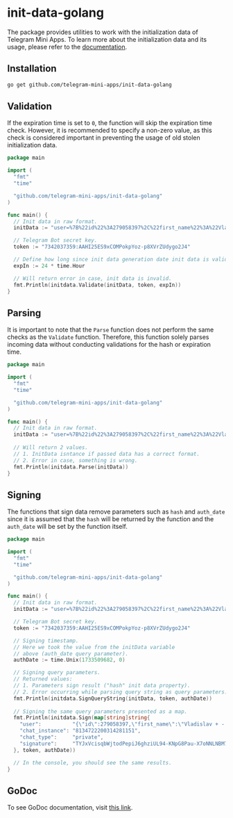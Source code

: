 # init-data-golang

The package provides utilities to work with the initialization data of Telegram Mini Apps. To learn
more about the initialization data and its usage, please refer to
the [documentation](../platform/launch-parameters.md).

## Installation

```bash
go get github.com/telegram-mini-apps/init-data-golang
```

## Validation

If the expiration time is set to `0`, the function will skip the expiration time check. However, it
is recommended to specify a non-zero value, as this check is considered important in preventing the
usage of old stolen initialization data.

```go
package main

import (
  "fmt"
  "time"

  "github.com/telegram-mini-apps/init-data-golang"
)

func main() {
  // Init data in raw format.
  initData := "user=%7B%22id%22%3A279058397%2C%22first_name%22%3A%22Vladislav%20%2B%20-%20%3F%20%5C%2F%22%2C%22last_name%22%3A%22Kibenko%22%2C%22username%22%3A%22vdkfrost%22%2C%22language_code%22%3A%22ru%22%2C%22is_premium%22%3Atrue%2C%22allows_write_to_pm%22%3Atrue%2C%22photo_url%22%3A%22https%3A%5C%2F%5C%2Ft.me%5C%2Fi%5C%2Fuserpic%5C%2F320%5C%2F4FPEE4tmP3ATHa57u6MqTDih13LTOiMoKoLDRG4PnSA.svg%22%7D&chat_instance=8134722200314281151&chat_type=private&auth_date=1733509682&signature=TYJxVcisqbWjtodPepiJ6ghziUL94-KNpG8Pau-X7oNNLNBM72APCpi_RKiUlBvcqo5L-LAxIc3dnTzcZX_PDg&hash=a433d8f9847bd6addcc563bff7cc82c89e97ea0d90c11fe5729cae6796a36d73"

  // Telegram Bot secret key.
  token := "7342037359:AAHI25ES9xCOMPokpYoz-p8XVrZUdygo2J4"

  // Define how long since init data generation date init data is valid.
  expIn := 24 * time.Hour

  // Will return error in case, init data is invalid.
  fmt.Println(initdata.Validate(initData, token, expIn))
}

```

## Parsing

It is important to note that the `Parse` function does not perform the same checks as the `Validate`
function. Therefore, this function solely parses incoming data without conducting validations for
the hash or expiration time.

```go
package main

import (
  "fmt"
  "time"

  "github.com/telegram-mini-apps/init-data-golang"
)

func main() {
  // Init data in raw format.
  initData := "user=%7B%22id%22%3A279058397%2C%22first_name%22%3A%22Vladislav%20%2B%20-%20%3F%20%5C%2F%22%2C%22last_name%22%3A%22Kibenko%22%2C%22username%22%3A%22vdkfrost%22%2C%22language_code%22%3A%22ru%22%2C%22is_premium%22%3Atrue%2C%22allows_write_to_pm%22%3Atrue%2C%22photo_url%22%3A%22https%3A%5C%2F%5C%2Ft.me%5C%2Fi%5C%2Fuserpic%5C%2F320%5C%2F4FPEE4tmP3ATHa57u6MqTDih13LTOiMoKoLDRG4PnSA.svg%22%7D&chat_instance=8134722200314281151&chat_type=private&auth_date=1733509682&signature=TYJxVcisqbWjtodPepiJ6ghziUL94-KNpG8Pau-X7oNNLNBM72APCpi_RKiUlBvcqo5L-LAxIc3dnTzcZX_PDg&hash=a433d8f9847bd6addcc563bff7cc82c89e97ea0d90c11fe5729cae6796a36d73"
	
  // Will return 2 values.
  // 1. InitData isntance if passed data has a correct format.
  // 2. Error in case, something is wrong. 
  fmt.Println(initdata.Parse(initData))
}
```

## Signing

The functions that sign data remove parameters such as `hash` and `auth_date` since it is assumed
that the `hash` will be returned by the function and the `auth_date` will be set by the function
itself.

```go
package main

import (
  "fmt"
  "time"

  "github.com/telegram-mini-apps/init-data-golang"
)

func main() {
  // Init data in raw format.
  initData := "user=%7B%22id%22%3A279058397%2C%22first_name%22%3A%22Vladislav%20%2B%20-%20%3F%20%5C%2F%22%2C%22last_name%22%3A%22Kibenko%22%2C%22username%22%3A%22vdkfrost%22%2C%22language_code%22%3A%22ru%22%2C%22is_premium%22%3Atrue%2C%22allows_write_to_pm%22%3Atrue%2C%22photo_url%22%3A%22https%3A%5C%2F%5C%2Ft.me%5C%2Fi%5C%2Fuserpic%5C%2F320%5C%2F4FPEE4tmP3ATHa57u6MqTDih13LTOiMoKoLDRG4PnSA.svg%22%7D&chat_instance=8134722200314281151&chat_type=private&auth_date=1733509682&signature=TYJxVcisqbWjtodPepiJ6ghziUL94-KNpG8Pau-X7oNNLNBM72APCpi_RKiUlBvcqo5L-LAxIc3dnTzcZX_PDg&hash=a433d8f9847bd6addcc563bff7cc82c89e97ea0d90c11fe5729cae6796a36d73"

  // Telegram Bot secret key.
  token := "7342037359:AAHI25ES9xCOMPokpYoz-p8XVrZUdygo2J4"

  // Signing timestamp.
  // Here we took the value from the initData variable
  // above (auth_date query parameter).
  authDate := time.Unix(1733509682, 0)

  // Signing query parameters.
  // Returned values:
  // 1. Parameters sign result ("hash" init data property).
  // 2. Error occurring while parsing query string as query parameters.
  fmt.Println(initdata.SignQueryString(initData, token, authDate))
	
  // Signing the same query parameters presented as a map.
  fmt.Println(initdata.Sign(map[string]string{
    "user":          "{\"id\":279058397,\"first_name\":\"Vladislav + - ? \\/\",\"last_name\":\"Kibenko\",\"username\":\"vdkfrost\",\"language_code\":\"ru\",\"is_premium\":true,\"allows_write_to_pm\":true,\"photo_url\":\"https:\\/\\/t.me\\/i\\/userpic\\/320\\/4FPEE4tmP3ATHa57u6MqTDih13LTOiMoKoLDRG4PnSA.svg\"}",
    "chat_instance": "8134722200314281151",
    "chat_type":     "private",
    "signature":     "TYJxVcisqbWjtodPepiJ6ghziUL94-KNpG8Pau-X7oNNLNBM72APCpi_RKiUlBvcqo5L-LAxIc3dnTzcZX_PDg",
  }, token, authDate))

  // In the console, you should see the same results.
}

```

## GoDoc

To see GoDoc documentation,
visit [this link](https://pkg.go.dev/github.com/telegram-mini-apps/init-data-golang).
